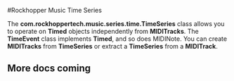 #Rockhopper Music Time Series

The **com.rockhoppertech.music.series.time.TimeSeries** class allows you to operate on **Timed** objects independently from **MIDITracks**. The **TimeEvent** class implements **Timed**, and so does MIDINote. You can create **MIDITracks** from **TimeSeries** or extract a **TimeSeries** from a **MIDITrack**.

## More docs coming